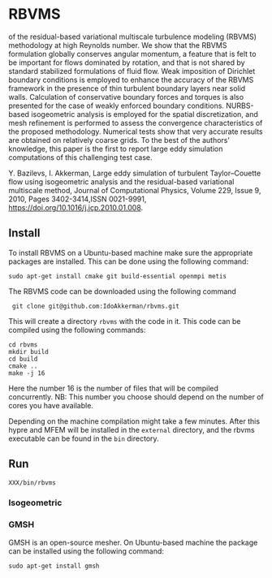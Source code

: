 # RBVMS

 of the residual-based variational multiscale turbulence modeling (RBVMS) methodology at high Reynolds number.
 We show that the RBVMS formulation globally conserves angular momentum,
 a feature that is felt to be important for flows dominated by rotation, and that is not shared by standard stabilized 
formulations of fluid flow. Weak imposition of Dirichlet boundary conditions is employed to enhance the accuracy of the 
RBVMS framework in the presence of thin turbulent boundary layers near solid walls. 
Calculation of conservative boundary forces and torques is also presented for the case of weakly enforced boundary conditions.
 NURBS-based isogeometric analysis is employed for the spatial discretization, and 
mesh refinement is performed to assess the convergence characteristics of the proposed methodology. 
Numerical tests show that very accurate results are obtained on relatively coarse grids. To the best of the authors’ knowledge, 
this paper is the first to report large eddy simulation computations of this challenging test case.


Y. Bazilevs, I. Akkerman,
Large eddy simulation of turbulent Taylor–Couette flow using isogeometric analysis and the residual-based variational multiscale method,
Journal of Computational Physics,
Volume 229, Issue 9, 2010, Pages 3402-3414,ISSN 0021-9991,
https://doi.org/10.1016/j.jcp.2010.01.008.



## Install

To install RBVMS on a Ubuntu-based machine make sure the appropriate packages are installed.
This can be done using the following command:

```
sudo apt-get install cmake git build-essential openmpi metis
```

The RBVMS code can be downloaded using the following command

` git clone git@github.com:IdoAkkerman/rbvms.git`

This will create a directory `rbvms` with the code in it. This code can be compiled using the following commands:

```
cd rbvms
mkdir build
cd build
cmake ..
make -j 16
```

Here the number 16 is the number of files that will be compiled concurrently.
NB: This number you choose should depend on the number of cores you have available.

Depending on the machine compilation might take a few minutes.
After this hypre and MFEM will be installed in the `external` directory, and
the rbvms executable can be found in the `bin` directory.


## Run

```
XXX/bin/rbvms
```

### Isogeometric




### GMSH

GMSH is an open-source mesher. On Ubuntu-based machine the package can be installed
using the following command:

```
sudo apt-get install gmsh
```



